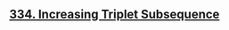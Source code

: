 ## [334. Increasing Triplet Subsequence](https://leetcode.com/problems/increasing-triplet-subsequence)

